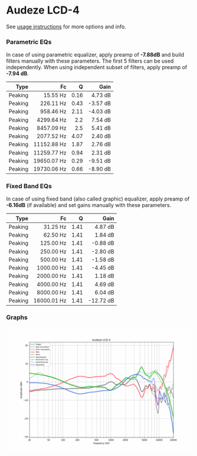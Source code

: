 # Audeze LCD-4
See [usage instructions](https://github.com/jaakkopasanen/AutoEq#usage) for more options and info.

### Parametric EQs
In case of using parametric equalizer, apply preamp of **-7.88dB** and build filters manually
with these parameters. The first 5 filters can be used independently.
When using independent subset of filters, apply preamp of **-7.94 dB**.

| Type    | Fc          |    Q | Gain     |
|--------:|------------:|-----:|---------:|
| Peaking | 15.55 Hz    | 0.16 | 4.73 dB  |
| Peaking | 226.11 Hz   | 0.43 | -3.57 dB |
| Peaking | 958.46 Hz   | 2.11 | -4.03 dB |
| Peaking | 4299.64 Hz  | 2.2  | 7.54 dB  |
| Peaking | 8457.09 Hz  | 2.5  | 5.41 dB  |
| Peaking | 2077.52 Hz  | 4.07 | 2.40 dB  |
| Peaking | 11152.88 Hz | 1.87 | 2.76 dB  |
| Peaking | 11259.77 Hz | 0.94 | 2.31 dB  |
| Peaking | 19650.07 Hz | 0.29 | -9.51 dB |
| Peaking | 19730.06 Hz | 0.66 | -8.90 dB |

### Fixed Band EQs
In case of using fixed band (also called graphic) equalizer, apply preamp of **-6.16dB**
(if available) and set gains manually with these parameters.

| Type    | Fc          |    Q | Gain      |
|--------:|------------:|-----:|----------:|
| Peaking | 31.25 Hz    | 1.41 | 4.87 dB   |
| Peaking | 62.50 Hz    | 1.41 | 1.84 dB   |
| Peaking | 125.00 Hz   | 1.41 | -0.88 dB  |
| Peaking | 250.00 Hz   | 1.41 | -2.80 dB  |
| Peaking | 500.00 Hz   | 1.41 | -1.58 dB  |
| Peaking | 1000.00 Hz  | 1.41 | -4.45 dB  |
| Peaking | 2000.00 Hz  | 1.41 | 1.18 dB   |
| Peaking | 4000.00 Hz  | 1.41 | 4.69 dB   |
| Peaking | 8000.00 Hz  | 1.41 | 6.04 dB   |
| Peaking | 16000.01 Hz | 1.41 | -12.72 dB |

### Graphs
![](./Audeze%20LCD-4.png)
